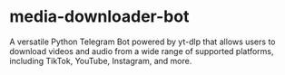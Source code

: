 # media-downloader-bot
A versatile Python Telegram Bot powered by yt-dlp that allows users to download videos and audio from a wide range of supported platforms, including TikTok, YouTube, Instagram, and more.
